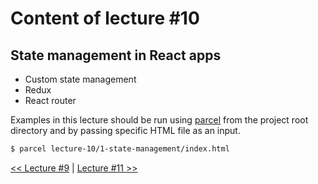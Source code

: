 # Content of lecture #10

## State management in React apps

- Custom state management
- Redux
- React router

Examples in this lecture should be run using [parcel](https://parceljs.org/) from the project root directory and by passing specific HTML file as an input.

```sh
$ parcel lecture-10/1-state-management/index.html
```

[<< Lecture #9](../lecture-9) | [Lecture #11 >>](../lecture-11)